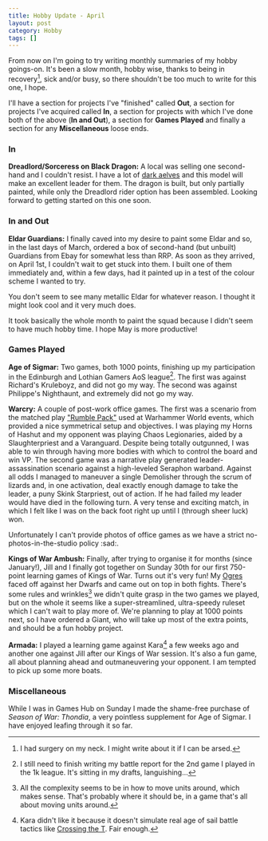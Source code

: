 ```yaml
---
title: Hobby Update - April
layout: post
category: Hobby
tags: []
---
```


From now on I'm going to try writing monthly summaries of my hobby goings-on. It's been a slow month, hobby wise, thanks to being in recovery[^1], sick and/or busy, so there shouldn't be too much to write for this one, I hope.

I'll have a section for projects I've "finished" called **Out**, a section for projects I've acquired called **In**, a section for projects with which I've done both of the above (**In and Out**), a section for **Games Played** and finally a section for any **Miscellaneous** loose ends.

### In

**Dreadlord/Sorceress on Black Dragon:** A local was selling one second-hand and I couldn't resist. I have a lot of [dark aelves]() and this model will make an excellent leader for them. The dragon is built, but only partially painted, while only the Dreadlord rider option has been assembled. Looking forward to getting started on this one soon.

### In and Out

**Eldar Guardians:** I finally caved into my desire to paint some Eldar and so, in the last days of March, ordered a box of second-hand (but unbuilt) Guardians from Ebay for somewhat less than RRP. As soon as they arrived, on April 1st, I couldn't wait to get stuck into them. I built one of them immediately and, within a few days, had it painted up in a test of the colour scheme I wanted to try. 

You don't seem to see many metallic Eldar for whatever reason. I thought it might look cool and it very much does.

It took basically the whole month to paint the squad because I didn't seem to have much hobby time. I hope May is more productive!

### Games Played

**Age of Sigmar:** Two games, both 1000 points, finishing up my participation in the Edinburgh and Lothian Gamers AoS league[^2]. The first was against Richard's Kruleboyz, and did not go my way. The second was against Philippe's Nighthaunt, and extremely did not go my way. 

**Warcry:** A couple of post-work office games. The first was a scenario from the matched play ["Rumble Pack"](https://www.warhammer-community.com/wp-content/uploads/2022/11/E1PvbyC0742WaOwU.pdf) used at Warhammer World events, which provided a nice symmetrical setup and objectives. I was playing my Horns of Hashut and my opponent was playing Chaos Legionaries, aided by a Slaughterpriest and a Varanguard. Despite being totally outgunned, I was able to win through having more bodies with which to control the board and win VP. The second game was a narrative play generated leader-assassination scenario against a high-leveled Seraphon warband. Against all odds I managed to maneuver a single Demolisher through the scrum of lizards and, in one activation, deal exactly enough damage to take the leader, a puny Skink Starpriest, out of action. If he had failed my leader would have died in the following turn. A very tense and exciting match, in which I felt like I was on the back foot right up until I (through sheer luck) won. 

Unfortunately I can't provide photos of office games as we have a strict no-photos-in-the-studio policy :sad:.

**Kings of War Ambush:** Finally, after trying to organise it for months (since January!), Jill and I finally got together on Sunday 30th for our first 750-point learning games of Kings of War. Turns out it's very fun! My [Ogres]() faced off against her Dwarfs and came out on top in both fights. There's some rules and wrinkles[^3] we didn't quite grasp in the two games we played, but on the whole it seems like a super-streamlined, ultra-speedy ruleset which I can't wait to play more of. We're planning to play at 1000 points next, so I have ordered a Giant, who will take up most of the extra points, and should be a fun hobby project. 

**Armada:** I played a learning game against Kara[^4] a few weeks ago and another one against Jill after our Kings of War session. It's also a fun game, all about planning ahead and outmaneuvering your opponent. I am tempted to pick up some more boats. 

### Miscellaneous

While I was in Games Hub on Sunday I made the shame-free purchase of *Season of War: Thondia*, a very pointless supplement for Age of Sigmar. I have enjoyed leafing through it so far.


[^1]: I had surgery on my neck. I might write about it if I can be arsed.
[^2]: I still need to finish writing my battle report for the 2nd game I played in the 1k league. It's sitting in my drafts, languishing...
[^3]: All the complexity seems to be in how to move units around, which makes sense. That's probably where it should be, in a game that's all about moving units around.
[^4]: Kara didn't like it because it doesn't simulate real age of sail battle tactics like [Crossing the T](https://en.wikipedia.org/wiki/Crossing_the_T). Fair enough.
